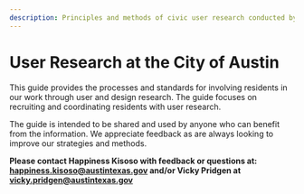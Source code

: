 ```yaml
---
description: Principles and methods of civic user research conducted by the City of Austin.
---
```


# User Research at the City of Austin

This guide provides the processes and standards for involving residents in our work through user and design research. The guide focuses on recruiting and coordinating residents with user research.

The guide is intended to be shared and used by anyone who can benefit from the information. We appreciate feedback as are always looking to improve our strategies and methods.

**Please contact Happiness Kisoso with feedback or questions at: happiness.kisoso@austintexas.gov  and/or Vicky Pridgen at vicky.pridgen@austintexas.gov**

